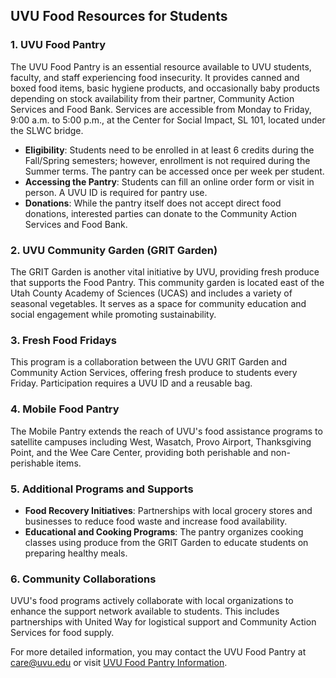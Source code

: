 ## UVU Food Resources for Students

### 1. UVU Food Pantry

The UVU Food Pantry is an essential resource available to UVU students, faculty, and staff experiencing food insecurity. It provides canned and boxed food items, basic hygiene products, and occasionally baby products depending on stock availability from their partner, Community Action Services and Food Bank. Services are accessible from Monday to Friday, 9:00 a.m. to 5:00 p.m., at the Center for Social Impact, SL 101, located under the SLWC bridge.

- **Eligibility**: Students need to be enrolled in at least 6 credits during the Fall/Spring semesters; however, enrollment is not required during the Summer terms. The pantry can be accessed once per week per student.
- **Accessing the Pantry**: Students can fill an online order form or visit in person. A UVU ID is required for pantry use.
- **Donations**: While the pantry itself does not accept direct food donations, interested parties can donate to the Community Action Services and Food Bank.

### 2. UVU Community Garden (GRIT Garden)

The GRIT Garden is another vital initiative by UVU, providing fresh produce that supports the Food Pantry. This community garden is located east of the Utah County Academy of Sciences (UCAS) and includes a variety of seasonal vegetables. It serves as a space for community education and social engagement while promoting sustainability.

### 3. Fresh Food Fridays

This program is a collaboration between the UVU GRIT Garden and Community Action Services, offering fresh produce to students every Friday. Participation requires a UVU ID and a reusable bag.

### 4. Mobile Food Pantry

The Mobile Pantry extends the reach of UVU's food assistance programs to satellite campuses including West, Wasatch, Provo Airport, Thanksgiving Point, and the Wee Care Center, providing both perishable and non-perishable items.

### 5. Additional Programs and Supports

- **Food Recovery Initiatives**: Partnerships with local grocery stores and businesses to reduce food waste and increase food availability.
- **Educational and Cooking Programs**: The pantry organizes cooking classes using produce from the GRIT Garden to educate students on preparing healthy meals.

### 6. Community Collaborations

UVU's food programs actively collaborate with local organizations to enhance the support network available to students. This includes partnerships with United Way for logistical support and Community Action Services for food supply.

For more detailed information, you may contact the UVU Food Pantry at care@uvu.edu or visit [UVU Food Pantry Information](https://www.uvu.edu/studentcare/food_resources/pantry.html).

